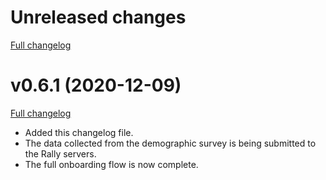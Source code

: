# Unreleased changes

[Full changelog](https://github.com/mozilla-ion/ion-core-addon/compare/v0.6.1...main)

# v0.6.1 (2020-12-09)

[Full changelog](https://github.com/mozilla-ion/ion-core-addon/compare/v0.6.0...main)

* Added this changelog file.
* The data collected from the demographic survey is being submitted to the Rally servers.
* The full onboarding flow is now complete.
